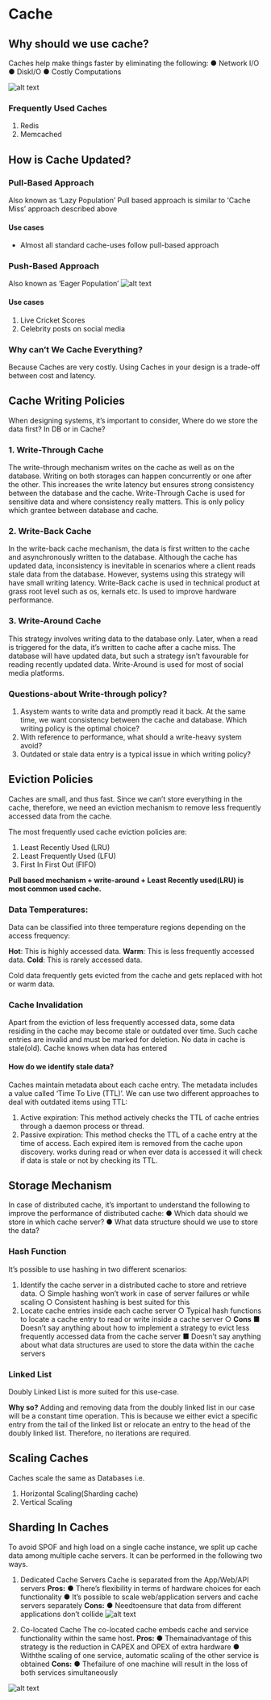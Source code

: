 # Cache

## Why should we use cache?

Caches help make things faster by eliminating the following:
● Network I/O
● DiskI/O
● Costly Computations

![alt text](<./assets/Screenshot (205).png>)

### Frequently Used Caches

1. Redis
2. Memcached

## How is Cache Updated?

### Pull-Based Approach

Also known as ‘Lazy Population’
Pull based approach is similar to ‘Cache Miss’ approach described above

#### Use cases

- Almost all standard cache-uses follow pull-based approach

### Push-Based Approach

Also known as ‘Eager Population’
![alt text](<./assets/Screenshot (206).png>)

#### Use cases

1. Live Cricket Scores
2. Celebrity posts on social media

### Why can’t We Cache Everything?

Because Caches are very costly. Using Caches in your design is a trade-off between cost and latency.

## Cache Writing Policies

When designing systems, it’s important to consider, Where do we store the data first? In DB
or in Cache?

### 1. Write-Through Cache

The write-through mechanism writes on the cache as well as on the database.
Writing on both storages can happen concurrently or one after the other.
This increases the write latency but ensures strong consistency between the database and the cache.
Write-Through Cache is used for sensitive data and where consistency really matters. This is only policy which grantee between database and cache.

### 2. Write-Back Cache

In the write-back cache mechanism, the data is first written to the cache and asynchronously written to the database.
Although the cache has updated data, inconsistency is inevitable in scenarios where a client reads stale data from the database. However, systems using this strategy will have small writing latency.
Write-Back cache is used in technical product at grass root level such as os, kernals etc. Is used to improve hardware performance.

### 3. Write-Around Cache

This strategy involves writing data to the database only. Later, when a read is triggered for the data, it’s written to cache after a cache miss. The database will have updated data, but such a strategy isn’t favourable for reading recently updated data.
Write-Around is used for most of social media platforms.

### Questions-about Write-through policy?

1. Asystem wants to write data and promptly read it back. At the same time, we want consistency between the cache and database. Which writing policy is the optimal choice?
2. With reference to performance, what should a write-heavy system avoid?
3. Outdated or stale data entry is a typical issue in which writing policy?

## Eviction Policies

Caches are small, and thus fast. Since we can’t store everything in the cache, therefore, we need an eviction mechanism to remove less frequently accessed data from the cache.

The most frequently used cache eviction policies are:

1. Least Recently Used (LRU)
2. Least Frequently Used (LFU)
3. First In First Out (FIFO)

**Pull based mechanism + write-around + Least Recently used(LRU) is most common used cache.**

### Data Temperatures:

Data can be classified into three temperature regions depending on the access frequency:

**Hot**: This is highly accessed data.
**Warm**: This is less frequently accessed data.
**Cold**: This is rarely accessed data.

Cold data frequently gets evicted from the cache and gets replaced with hot or warm data.

### Cache Invalidation

Apart from the eviction of less frequently accessed data, some data residing in the cache may become stale or outdated over time. Such cache entries are invalid and must be marked for deletion. No data in cache is stale(old). Cache knows when data has entered

#### How do we identify stale data?

Caches maintain metadata about each cache entry. The metadata includes a value called ‘Time To Live (TTL)’.
We can use two different approaches to deal with outdated items using TTL:

1. Active expiration:
   This method actively checks the TTL of cache entries through a daemon process or thread.
2. Passive expiration:
   This method checks the TTL of a cache entry at the time of access.
   Each expired item is removed from the cache upon discovery.
   works during read or when ever data is accessed it will check if data is stale or not by checking its TTL.

## Storage Mechanism

In case of distributed cache, it’s important to understand the following to improve the performance of distributed cache:
● Which data should we store in which cache server?
● What data structure should we use to store the data?

### Hash Function

It’s possible to use hashing in two different scenarios:

1. Identify the cache server in a distributed cache to store and retrieve data.
   ○ Simple hashing won’t work in case of server failures or while scaling
   ○ Consistent hashing is best suited for this
2. Locate cache entries inside each cache server
   ○ Typical hash functions to locate a cache entry to read or write inside a cache
   server
   ○ **Cons**
   ■ Doesn’t say anything about how to implement a strategy to evict less frequently accessed data from the cache server
   ■ Doesn’t say anything about what data structures are used to store the data within the cache servers

### Linked List

Doubly Linked List is more suited for this use-case.

**Why so?**
Adding and removing data from the doubly linked list in our case will be a constant time operation.
This is because we either evict a specific entry from the tail of the linked list or relocate an entry to the head of the doubly linked list. Therefore, no iterations are required.

## Scaling Caches

Caches scale the same as Databases i.e.

1. Horizontal Scaling(Sharding cache)
2. Vertical Scaling

## Sharding In Caches

To avoid SPOF and high load on a single cache instance, we split up cache data among multiple cache servers. It can be performed in the following two ways.

1. Dedicated Cache Servers
   Cache is separated from the App/Web/API servers
   **Pros:**
   ● There’s flexibility in terms of hardware choices for each functionality
   ● It’s possible to scale web/application servers and cache servers separately
   **Cons:**
   ● Needtoensure that data from different applications don’t collide
   ![alt text](<./assets/Screenshot (207).png>)

2. Co-located Cache
   The co-located cache embeds cache and service functionality within the same host.
   **Pros:**
   ● Themainadvantage of this strategy is the reduction in CAPEX and OPEX of extra
   hardware
   ● Withthe scaling of one service, automatic scaling of the other service is obtained
   **Cons:**
   ● Thefailure of one machine will result in the loss of both services simultaneously

![alt text](<./assets/Screenshot (208).png>)
